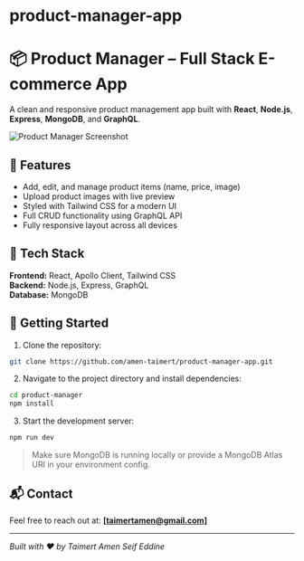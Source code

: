 ﻿# product-manager-app
# 📦 Product Manager – Full Stack E-commerce App

A clean and responsive product management app built with **React**, **Node.js**, **Express**, **MongoDB**, and **GraphQL**.

![Product Manager Screenshot](snip.PNG)

## 🔧 Features
- Add, edit, and manage product items (name, price, image)
- Upload product images with live preview
- Styled with Tailwind CSS for a modern UI
- Full CRUD functionality using GraphQL API
- Fully responsive layout across all devices

## 🚀 Tech Stack
**Frontend:** React, Apollo Client, Tailwind CSS  
**Backend:** Node.js, Express, GraphQL  
**Database:** MongoDB

## 📂 Getting Started

1. Clone the repository:
```bash
git clone https://github.com/amen-taimert/product-manager-app.git
```

2. Navigate to the project directory and install dependencies:
```bash
cd product-manager
npm install
```

3. Start the development server:
```bash
npm run dev
```

> Make sure MongoDB is running locally or provide a MongoDB Atlas URI in your environment config.

## 📬 Contact
Feel free to reach out at: **[taimertamen@gmail.com]**

---

*Built with ❤️ by Taimert Amen Seif Eddine*
